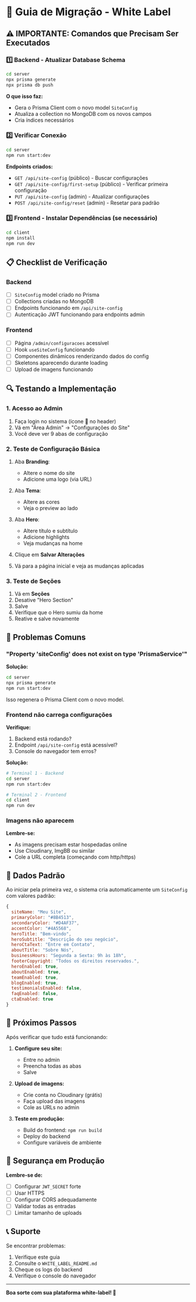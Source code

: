 # 🔄 Guia de Migração - White Label

## ⚠️ IMPORTANTE: Comandos que Precisam Ser Executados

### 1️⃣ Backend - Atualizar Database Schema

```bash
cd server
npx prisma generate
npx prisma db push
```

**O que isso faz:**
- Gera o Prisma Client com o novo model `SiteConfig`
- Atualiza a collection no MongoDB com os novos campos
- Cria índices necessários

### 2️⃣ Verificar Conexão

```bash
cd server
npm run start:dev
```

**Endpoints criados:**
- `GET /api/site-config` (público) - Buscar configurações
- `GET /api/site-config/first-setup` (público) - Verificar primeira configuração
- `PUT /api/site-config` (admin) - Atualizar configurações
- `POST /api/site-config/reset` (admin) - Resetar para padrão

### 3️⃣ Frontend - Instalar Dependências (se necessário)

```bash
cd client
npm install
npm run dev
```

## 📋 Checklist de Verificação

### Backend
- [ ] `SiteConfig` model criado no Prisma
- [ ] Collections criadas no MongoDB
- [ ] Endpoints funcionando em `/api/site-config`
- [ ] Autenticação JWT funcionando para endpoints admin

### Frontend
- [ ] Página `/admin/configuracoes` acessível
- [ ] Hook `useSiteConfig` funcionando
- [ ] Componentes dinâmicos renderizando dados do config
- [ ] Skeletons aparecendo durante loading
- [ ] Upload de imagens funcionando

## 🔍 Testando a Implementação

### 1. Acesso ao Admin

1. Faça login no sistema (ícone 🔑 no header)
2. Vá em "Área Admin" → "Configurações do Site"
3. Você deve ver 9 abas de configuração

### 2. Teste de Configuração Básica

1. Aba **Branding**:
   - Altere o nome do site
   - Adicione uma logo (via URL)

2. Aba **Tema**:
   - Altere as cores
   - Veja o preview ao lado

3. Aba **Hero**:
   - Altere título e subtítulo
   - Adicione highlights
   - Veja mudanças na home

4. Clique em **Salvar Alterações**

5. Vá para a página inicial e veja as mudanças aplicadas

### 3. Teste de Seções

1. Vá em **Seções**
2. Desative "Hero Section"
3. Salve
4. Verifique que o Hero sumiu da home
5. Reative e salve novamente

## 🐛 Problemas Comuns

### "Property 'siteConfig' does not exist on type 'PrismaService'"

**Solução:**
```bash
cd server
npx prisma generate
npm run start:dev
```

Isso regenera o Prisma Client com o novo model.

### Frontend não carrega configurações

**Verifique:**
1. Backend está rodando?
2. Endpoint `/api/site-config` está acessível?
3. Console do navegador tem erros?

**Solução:**
```bash
# Terminal 1 - Backend
cd server
npm run start:dev

# Terminal 2 - Frontend  
cd client
npm run dev
```

### Imagens não aparecem

**Lembre-se:**
- As imagens precisam estar hospedadas online
- Use Cloudinary, ImgBB ou similar
- Cole a URL completa (começando com http/https)

## 📝 Dados Padrão

Ao iniciar pela primeira vez, o sistema cria automaticamente um `SiteConfig` com valores padrão:

```javascript
{
  siteName: "Meu Site",
  primaryColor: "#8B4513",
  secondaryColor: "#D4AF37",
  accentColor: "#4A5568",
  heroTitle: "Bem-vindo",
  heroSubtitle: "Descrição do seu negócio",
  heroCtaText: "Entre em Contato",
  aboutTitle: "Sobre Nós",
  businessHours: "Segunda a Sexta: 9h às 18h",
  footerCopyright: "Todos os direitos reservados.",
  heroEnabled: true,
  aboutEnabled: true,
  teamEnabled: true,
  blogEnabled: true,
  testimonialsEnabled: false,
  faqEnabled: false,
  ctaEnabled: true
}
```

## 🎯 Próximos Passos

Após verificar que tudo está funcionando:

1. **Configure seu site:**
   - Entre no admin
   - Preencha todas as abas
   - Salve

2. **Upload de imagens:**
   - Crie conta no Cloudinary (grátis)
   - Faça upload das imagens
   - Cole as URLs no admin

3. **Teste em produção:**
   - Build do frontend: `npm run build`
   - Deploy do backend
   - Configure variáveis de ambiente

## 🔐 Segurança em Produção

**Lembre-se de:**
- [ ] Configurar `JWT_SECRET` forte
- [ ] Usar HTTPS
- [ ] Configurar CORS adequadamente
- [ ] Validar todas as entradas
- [ ] Limitar tamanho de uploads

## 📞 Suporte

Se encontrar problemas:
1. Verifique este guia
2. Consulte o `WHITE_LABEL_README.md`
3. Cheque os logs do backend
4. Verifique o console do navegador

---

**Boa sorte com sua plataforma white-label! 🚀**

